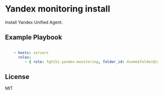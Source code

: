 Yandex monitoring install
=========

Install Yandex Unified Agent.


Example Playbook
----------------
```yaml

    - hosts: servers
      roles:
         - { role: fgh151.yandex-monitoring, folder_id: 4some$folder@id2 }
```

License
-------

MIT
